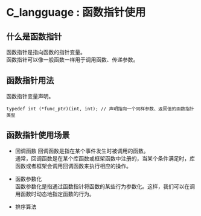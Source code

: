 # C_langguage : 函数指针使用

## 什么是函数指针
函数指针是指向函数的指针变量。  
函数指针可以像一般函数一样用于调用函数、传递参数。

## 函数指针用法
函数指针变量声明。

``
    typedef int (*func_ptr)(int, int); // 声明指向一个同样参数、返回值的函数指针类型
``

## 函数指针使用场景
- 回调函数
回调函数是指在某个事件发生时被调用的函数。  
通常，回调函数是在某个库函数或框架函数中注册的，当某个条件满足时，库函数或者框架会调用回调函数来执行相应的操作。

- 函数参数化  
函数参数化是指通过函数指针将函数的某些行为参数化。这样，我们可以在调用函数时动态地指定函数的行为。

- 排序算法
